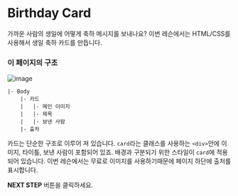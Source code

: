 # Birthday Card
가까운 사람의 생일에 어떻게 축하 메시지를 보내나요? 이번 레슨에서는 HTML/CSS를 사용해서 생일 축하 카드를 만듭니다. 



### 이 페이지의 구조

![image](https://res.cloudinary.com/dyiqg9qhi/image/upload/v1532609841/wire/img-wire-02.jpg)

```
|- Body
    |- 카드
    |   |- 메인 이미지
    |   |- 제목
    |   |- 보낸 사람
    |- 출처
```

카드는 단순한 구조로 이루어 져 있습니다. `card`라는 클래스를 사용하는 `<div>`안에 이미지, 타이틀, 보낸 사람이 포함되어 있죠. 배경과 구분되기 위한 스타일이 `card`에 적용되어 있습니다. 이번 레슨에서는 무료로 이미지를 사용하기때문에 페이지 하단에 출처를 표시합니다.



**NEXT STEP** 버튼을 클릭하세요.

